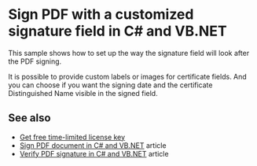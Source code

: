 # Sign PDF with a customized signature field in C# and VB.NET
This sample shows how to set up the way the signature field will look after the PDF signing.

It is possible to provide custom labels or images for certificate fields. And you can choose if you want the signing date and the certificate Distinguished Name visible in the signed field.

## See also
* [Get free time-limited license key](https://bitmiracle.com/pdf-library/download)
* [Sign PDF document in C# and VB.NET](https://bitmiracle.com/pdf-library/signatures/sign) article
* [Verify PDF signature in C# and VB.NET](https://bitmiracle.com/pdf-library/signatures/verify) article